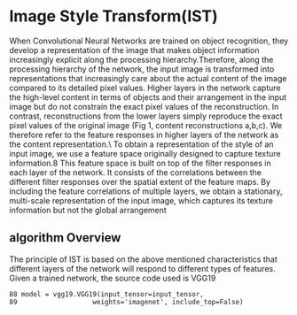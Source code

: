 # Image Style Transform(IST)
When Convolutional Neural Networks are trained on object recognition, they develop a
representation of the image that makes object information increasingly explicit along the processing
hierarchy.Therefore, along the processing hierarchy of the network, the input image
is transformed into representations that increasingly care about the actual content of the image
compared to its detailed pixel values.
Higher layers in the network capture the high-level content in terms of objects and their
arrangement in the input image but do not constrain the exact pixel values of the reconstruction. In contrast, reconstructions from the lower layers simply reproduce the exact pixel values of the original image (Fig 1, content reconstructions
a,b,c). We therefore refer to the feature responses in higher layers of the network as the content representation.\\
To obtain a representation of the style of an input image, we use a feature space originally
designed to capture texture information.8 This feature space is built on top of the filter responses
in each layer of the network. It consists of the correlations between the different filter responses
over the spatial extent of the feature maps. By including the feature
correlations of multiple layers, we obtain a stationary, multi-scale representation of the input
image, which captures its texture information but not the global arrangement

## algorithm Overview
The principle of IST is based on the above mentioned characteristics that different layers of the network will respond to different types of features. Given a trained network, the source code used is VGG19
```
88 model = vgg19.VGG19(input_tensor=input_tensor,
89                   weights='imagenet', include_top=False)
```
